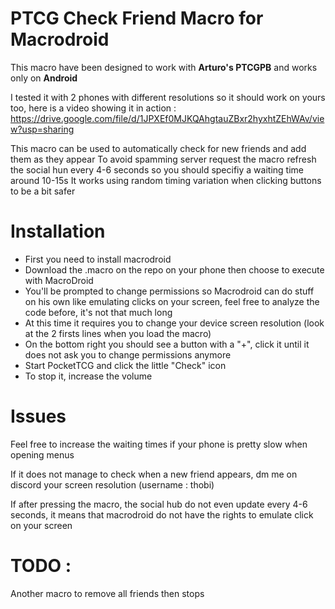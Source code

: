 # PTCG Check Friend Macro for Macrodroid

This macro have been designed to work with **Arturo's PTCGPB** and works only on **Android**

I tested it with 2 phones with different resolutions so it should work on yours too, here is a video showing it in action : 
https://drive.google.com/file/d/1JPXEf0MJKQAhgtauZBxr2hyxhtZEhWAv/view?usp=sharing

This macro can be used to automatically check for new friends and add them as they appear
To avoid spamming server request the macro refresh the social hun every 4-6 seconds so you should specifiy a waiting time around 10-15s 
It works using random timing variation when clicking buttons to be a bit safer

# Installation

- First you need to install macrodroid
- Download the .macro on the repo on your phone then choose to execute with MacroDroid
- You'll be prompted to change permissions so Macrodroid can do stuff on his own like emulating clicks on your screen, feel free to analyze the code before, it's not that much long
- At this time it requires you to change your device screen resolution (look at the 2 firsts lines when you load the macro)
- On the bottom right you should see a button with a "+", click it until it does not ask you to change permissions anymore
- Start PocketTCG and click the little "Check" icon
- To stop it, increase the volume

# Issues

Feel free to increase the waiting times if your phone is pretty slow when opening menus

If it does not manage to check when a new friend appears, dm me on discord your screen resolution (username : thobi)

If after pressing the macro, the social hub do not even update every 4-6 seconds, it means that macrodroid do not have the rights to emulate click on your screen

# TODO :

Another macro to remove all friends then stops

